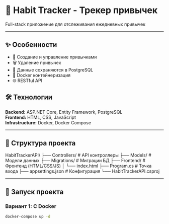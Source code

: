 ﻿# 🚀 Habit Tracker - Трекер привычек

Full-stack приложение для отслеживания ежедневных привычек

---

## ✨ Особенности

- 📝 Создание и управление привычками
- 🗑️ Удаление привычек  
- 💾 Данные сохраняются в PostgreSQL
- 🐳 Docker контейнеризация
- 🌐 RESTful API

## 🛠️ Технологии

**Backend:** ASP.NET Core, Entity Framework, PostgreSQL  
**Frontend:** HTML, CSS, JavaScript  
**Infrastructure:** Docker, Docker Compose  

---

## 📁 Структура проекта

HabitTrackerAPI/
├── Controllers/ # API контроллеры
├── Models/ # Модели данных
├── Migrations/ # Миграции БД
├── Frontend/ # Фронтенд (HTML/CSS/JS)
│ └── index.html
├── Program.cs # Точка входа
├── appsettings.json # Конфигурация
└── HabitTrackerAPI.csproj

---

## 🚀 Запуск проекта

### Вариант 1: С Docker
```bash
docker-compose up -d